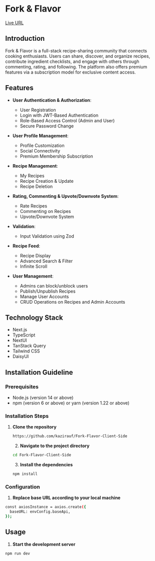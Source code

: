 # Fork & Flavor

[Live URL](URL)

## Introduction

Fork & Flavor is a full-stack recipe-sharing community that connects cooking enthusiasts. Users can share, discover, and organize recipes, contribute ingredient checklists, and engage with others through commenting, rating, and following. The platform also offers premium features via a subscription model for exclusive content access.
## Features

- **User Authentication & Authorization**:
  - User Registration
  - Login with JWT-Based Authentication
  - Role-Based Access Control (Admin and User)
  - Secure Password Change

- **User Profile Management**:
  - Profile Customization
  - Social Connectivity
  - Premium Membership Subscription

- **Recipe Management**:
  - My Recipes
  - Recipe Creation & Update
  - Recipe Deletion

- **Rating, Commenting & Upvote/Downvote System**:
  - Rate Recipes
  - Commenting on Recipes
  - Upvote/Downvote System

- **Validation**:
  - Input Validation using Zod

- **Recipe Feed**:
  - Recipe Display
  - Advanced Search & Filter
  - Infinite Scroll

- **User Management**:
  - Admins can block/unblock users
  - Publish/Unpublish Recipes
  - Manage User Accounts
  - CRUD Operations on Recipes and Admin Accounts

## Technology Stack

- Next.js
- TypeScript
- NextUI
- TanStack Query
- Tailwind CSS
- DaisyUI

## Installation Guideline

### Prerequisites

- Node.js (version 14 or above)
- npm (version 6 or above) or yarn (version 1.22 or above)

### Installation Steps

1. **Clone the repository**

   ```sh
   https://github.com/kazirauf/Fork-Flavor-Client-Side
   ```

   2. **Navigate to the project directory**

   ```sh
   cd Fork-Flavor-Client-Side

   ```

   3. **Install the dependencies**

   ```sh
   npm install
   ```

### Configuration

1.  **Replace base URL according to your local machine**

```sh
const axiosInstance = axios.create({
  baseURL: envConfig.baseApi,
});
```

## Usage

1.  **Start the development server**

```sh
npm run dev

```
